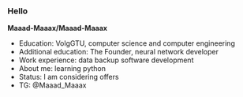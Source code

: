 ### Hello

**Maaad-Maaax/Maaad-Maaax**
- Education: VolgGTU, computer science and computer engineering
- Additional education: The Founder, neural network developer
- Work experience: data backup software development
- About me: learning python
- Status: I am considering offers
- TG: @Maaad_Maaax
